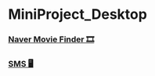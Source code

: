 # MiniProject_Desktop

### [Naver Movie Finder 🎞](https://github.com/HongryeolSeong/MiniProject_Desktop/tree/main/WpfMiniProject)

### [SMS 🖥](https://github.com/HongryeolSeong/MiniProject_Desktop/tree/main/WpfSMSApp)
